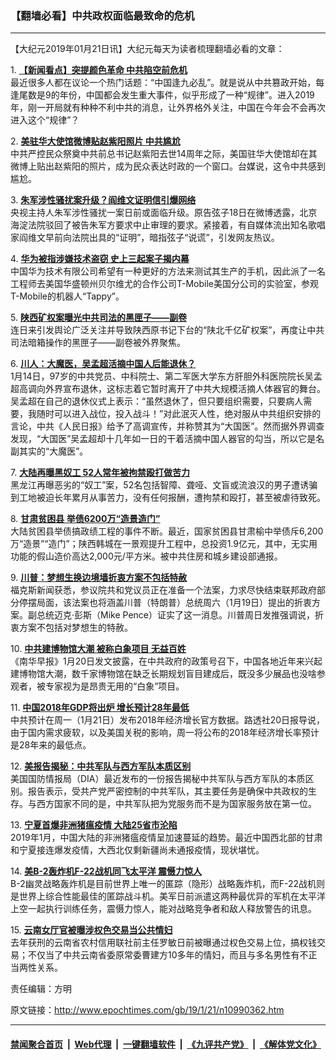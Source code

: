 ### 【翻墙必看】中共政权面临最致命的危机
------------------------

<p>
 【大纪元2019年01月21日讯】大纪元每天为读者梳理翻墙必看的文章：
</p>
<p>
 1.
 <b>
  <a href="http://www.epochtimes.com/gb/19/1/19/n10988026.htm" rel="noopener noreferrer" target="_blank">
   【新闻看点】突提颜色革命 中共陷空前危机
  </a>
 </b>
 <br/>
 最近很多人都在议论一个热门话题：“中国逢九必乱”。就是说从中共篡政开始，每逢尾数是9的年份，中国都会发生重大事件，似乎形成了一种“规律”。进入2019年，刚一开局就有种种不利中共的消息，让外界格外关注，中国在今年会不会再次进入这个“规律”？
</p>
<p>
 2.
 <b>
  <a href="http://www.epochtimes.com/gb/19/1/20/n10989661.htm" rel="noopener noreferrer" target="_blank">
   美驻华大使馆微博贴赵紫阳照片 中共尴尬
  </a>
 </b>
 <br/>
 中共严控民众祭奠中共前总书记赵紫阳去世14周年之际，美国驻华大使馆却在其微博上贴出赵紫阳的照片，成为民众表达时政的一个窗口。台媒说，这令中共感到尴尬。
</p>
<p>
 3.
 <b>
  <a href="http://www.epochtimes.com/gb/19/1/20/n10989873.htm" rel="noopener noreferrer" target="_blank">
   朱军涉性骚扰案升级？阎维文证明信引爆网络
  </a>
 </b>
 <br/>
 央视主持人朱军涉性骚扰一案日前或面临升级。原告弦子18日在微博透露，北京海淀法院驳回了被告朱军方要求中止审理的要求。紧接着，有自媒体流出知名歌唱家阎维文早前向法院出具的“证明”，暗指弦子“说谎”，引发网友热议。
</p>
<p>
 4.
 <b>
  <a href="http://www.epochtimes.com/gb/19/1/20/n10988544.htm" rel="noopener noreferrer" target="_blank">
   华为被指涉嫌技术盗窃 史上三起案子揭内幕
  </a>
 </b>
 <br/>
 中国华为技术有限公司希望有一种更好的方法来测试其生产的手机，因此派了一名工程师去美国华盛顿州贝尔维尤的合作公司T-Mobile美国分公司的实验室，参观T-Mobile的机器人“Tappy”。
</p>
<p>
 5.
 <b>
  <a href="http://www.epochtimes.com/gb/19/1/20/n10989909.htm" rel="noopener noreferrer" target="_blank">
   陕西矿权案曝光中共司法的黑匣子——副卷
  </a>
 </b>
 <br/>
 连日来引发舆论广泛关注并导致陕西原书记下台的“陕北千亿矿权案”，再度让中共司法暗箱操作的黑匣子——副卷被外界聚焦。
</p>
<p>
 6.
 <b>
  <a href="http://www.epochtimes.com/gb/19/1/19/n10988207.htm" rel="noopener noreferrer" target="_blank">
   川人：大魔医，吴孟超活摘中国人后能退休？
  </a>
 </b>
 <br/>
 1月14日，97岁的中共党员、中科院士、第二军医大学东方肝胆外科医院院长吴孟超高调向外界宣布退休，这标志着它暂时离开了中共大规模活摘人体器官的舞台。吴孟超在自己的退休仪式上表示：“虽然退休了，但只要组织需要，只要病人需要，我随时可以进入战位，投入战斗！”对此泯灭人性，绝对服从中共组织安排的言论，中共《人民日报》给予了高调宣传，并称赞其为“大国医”。然而据外界调查发现，“大国医”吴孟超却十几年如一日的干着活摘中国人器官的勾当，所以它是名副其实的“大魔医”。
</p>
<p>
 7.
 <b>
  <a href="http://www.epochtimes.com/gb/19/1/20/n10990028.htm" rel="noopener noreferrer" target="_blank">
   大陆再曝黑奴工 52人常年被拘禁殴打做苦力
  </a>
 </b>
 <br/>
 黑龙江再曝恶劣的“奴工”案，52名包括智障、聋哑、文盲或流浪汉的男子遭诱骗到工地被迫长年累月从事苦力，没有任何报酬，遭拘禁和殴打，甚至被虐待致死。
</p>
<p>
 8.
 <b>
  <a href="http://www.epochtimes.com/gb/19/1/20/n10989625.htm" rel="noopener noreferrer" target="_blank">
   甘肃贫困县 举债6200万“造景造门”
  </a>
 </b>
 <br/>
 大陆贫困县举债搞政绩工程的事件不断。最近，国家贫困县甘肃榆中举债斥6,200万“造景”“造门”；陕西韩城在一景观提升工程中，总投资1.9亿元，其中，无实用功能的假山造价高达2,000元/平方米。被中共住房和城乡建设部通报。
</p>
<p>
 9.
 <b>
  <a href="http://www.epochtimes.com/gb/19/1/20/n10989992.htm" rel="noopener noreferrer" target="_blank">
   川普：梦想生换边境墙折衷方案不包括特赦
  </a>
 </b>
 <br/>
 福克斯新闻获悉，参议院共和党议员正在准备一个法案，力求尽快结束联邦政府部分停摆局面，该法案也将涵盖川普（特朗普）总统周六（1月19日）提出的折衷方案。副总统迈克·彭斯（Mike Pence）证实了这一消息。川普周日发推强调说，折衷方案不包括对梦想生的特赦。
</p>
<p>
 10.
 <b>
  <a href="http://www.epochtimes.com/gb/19/1/20/n10989657.htm" rel="noopener noreferrer" target="_blank">
   中共建博物馆大潮 被称白象项目 无益百姓
  </a>
 </b>
 <br/>
 《南华早报》1月20日发文披露，在中共政府的政策号召下，中国各地近年来兴起建博物馆大潮，数千家博物馆在缺乏长期规划盲目建成后，既没多少展品也没啥参观者，被专家视为是昂贵无用的“白象”项目。
</p>
<p>
 11.
 <b>
  <a href="http://www.epochtimes.com/gb/19/1/20/n10989815.htm" rel="noopener noreferrer" target="_blank">
   中国2018年GDP将出炉 增长预计28年最低
  </a>
 </b>
 <br/>
 中共预计在周一（1月21日）发布2018年经济增长官方数据。路透社20日报导说，由于国内需求疲软，以及美国关税的影响，周一将公布的2018年经济增长率预计是28年来的最低点。
</p>
<p>
 12.
 <b>
  <a href="http://www.epochtimes.com/gb/19/1/19/n10988007.htm" rel="noopener noreferrer" target="_blank">
   美报告揭秘：中共军队与西方军队本质区别
  </a>
 </b>
 <br/>
 美国国防情报局（DIA）最近发布的一份报告揭秘中共军队与西方军队的本质区别。报告表示，受共产党严密控制的中共军队，其主要任务是确保中共政权的生存。与西方国家不同的是，中共军队把为党服务而不是为国家服务放在第一位。
</p>
<p>
 13.
 <b>
  <a href="http://www.epochtimes.com/gb/19/1/20/n10988817.htm" rel="noopener noreferrer" target="_blank">
   宁夏首爆非洲猪瘟疫情 大陆25省市沦陷
  </a>
 </b>
 <br/>
 2019年1月，中国大陆的非洲猪瘟疫情呈加速蔓延的趋势。最近中国西北部的甘肃和宁夏接连爆发疫情，大西北仅剩新疆尚未通报疫情，现状堪忧。
</p>
<p>
 14.
 <b>
  <a href="http://www.epochtimes.com/gb/19/1/20/n10988582.htm" rel="noopener noreferrer" target="_blank">
   美B-2轰炸机F-22战机同飞太平洋 震慑力惊人
  </a>
 </b>
 <br/>
 B-2幽灵战略轰炸机是目前世界上唯一的匿踪（隐形）战略轰炸机，而F-22战机则是世界上综合性能最佳的匿踪战斗机。美军日前派遣这两种最优异的军机在太平洋上空一起执行训练任务，震慑力惊人，能对战略竞争者和敌人释放警告的讯息。
</p>
<p>
 15.
 <b>
  <a href="http://www.epochtimes.com/gb/19/1/20/n10988570.htm" rel="noopener noreferrer" target="_blank">
   云南女厅官被曝涉权色交易当公共情妇
  </a>
 </b>
 <br/>
 去年获刑的云南省农村信用联社前主任罗敏日前被曝通过权色交易上位，搞权钱交易；不仅当了中共云南省委原常委曹建方10多年的情妇，而且与多名男性有不正当两性关系。
</p>
<p>
 责任编辑：方明
</p>

原文链接：http://www.epochtimes.com/gb/19/1/21/n10990362.htm


------------------------
#### [禁闻聚合首页](https://github.com/gfw-breaker/banned-news/blob/master/README.md) &nbsp;|&nbsp; [Web代理](https://github.com/gfw-breaker/open-proxy/blob/master/README.md) &nbsp;|&nbsp; [一键翻墙软件](https://github.com/gfw-breaker/nogfw/blob/master/README.md) &nbsp;|&nbsp; [《九评共产党》](https://github.com/gfw-breaker/9ping.md/blob/master/README.md#九评之一评共产党是什么) &nbsp;|&nbsp; [《解体党文化》](https://github.com/gfw-breaker/jtdwh.md/blob/master/README.md#绪论)